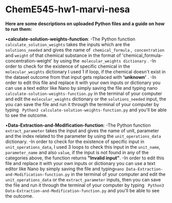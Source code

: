 # ChemE545-hw1-marvi-nesa
**Here are some descriptions on uploaded Python files and a guide on how to run them:**

•**calculate-solution-weights-function**:
-The Python function` calculate_solution_weights` takes the inputs which are the` solutions_needed` and gives the name of` chemical_formula` ,` concentration` and `weight` of that chemical substance in the format of 'chemical_formula-concentration-weight' by using the` molecular_weights dictionary` .
-In order to check for the existence of specific chemical in the` molecular_weights` dictionary I used 1 if loop, if the chemical doesn't exist in the dataset outcome from that input gets replaced with **'unknown'** .
-In order to edit this file and replace it with your own inputs or dictionary you can use a text editor like Nano by simply saving the file and typing nano` calculate-solution-weights-function.py` in the terminal of your computer  and edit the `molecular_weights` dictionary or the `solutions_needed` input, the you can save the file and run it through the terminal of your computer by typing ` Python3 calculate-solution-weights-function.py` and you'll be able to see the outcome.  
 
•**Data-Extraction-and-Modification-function**:
-The Python function `extract_parameter` takes the input and gives the name of unit, parameter and the index related to the parameter by using the `unit_operations_data` dictionary.
-In order to check for the existence of specific input in `unit_operations_data`, I used 3 loops to check this input in the `unit_name`, `parameter_name` and also `value`, if the input is not found in any of the categories above, the function returns **"Invalid input"**.
-In order to edit this file and replace it with your own inputs or dictionary you can use a text editor like Nano by simply saving the file and typing`nano Data-Extraction-and-Modification-function.py` in the terminal of your computer  and edit the `unit_operations_data` or the `extract_parameter` inputs, then you can save the file and run it through the terminal of your computer by typing ` Python3 Data-Extraction-and-Modification-function.py` and you'll be able to see the outcome.
 

